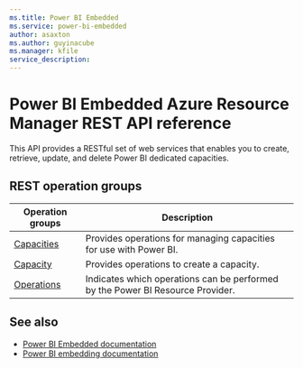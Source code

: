 ```yaml
---
ms.title: Power BI Embedded
ms.service: power-bi-embedded
author: asaxton
ms.author: guyinacube
ms.manager: kfile
service_description:
---
```

# Power BI Embedded Azure Resource Manager REST API reference

This API provides a RESTful set of web services that enables you to create, retrieve, update, and delete Power BI dedicated capacities.

## REST operation groups

| Operation groups                                                                  | Description                                                                       |
|-----------------------------------------------------------------------------------|-----------------------------------------------------------------------------------|
| [Capacities](~/docs-ref-autogen/power-bi-embedded/Capacities.yml) | Provides operations for managing capacities for use with Power BI. |
| [Capacity](~/docs-ref-autogen/power-bi-embedded/Capacity.yml) | Provides operations to create a capacity. |
| [Operations](~/docs-ref-autogen/power-bi-embedded/Operations.yml) | Indicates which operations can be performed by the Power BI Resource Provider. |

## See also

* [Power BI Embedded documentation](https://docs.microsoft.com/azure/power-bi-embedded/)
* [Power BI embedding documentation](https://powerbi.microsoft.com/documentation/powerbi-developer-embedding-content/)
